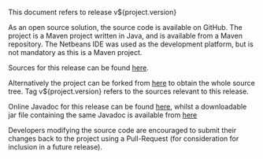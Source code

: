 This document refers to release v${project.version}

As an open source solution, the source code
is available on GitHub. The project is a Maven project written in Java, and
is available from a Maven repository.  The Netbeans IDE was used as
the development platform, but is not mandatory as this is a Maven project.

Sources for this release can be found
[here](https://github.com/Richard-Linsdale/nbpcglibrary/releases/tag/v${project.version}).

Alternatively the project can be forked from
[here](https://github.com/Richard-Linsdale/nbpcglibrary)
to obtain the whole source tree.  Tag v${project.version} refers to the sources
relevant to this release.

Online Javadoc for this release can be found
[here](http://javadoc.rlinsdale.org.uk/nbpcglibrary/v${release}/index.html),
whilst a downloadable jar file containing the same Javadoc is available from
[here](http://repository.rlinsdale.org.uk/uk/org/rlinsdale/nbpcglibrary/v${release}/nbpcglibrary-javadoc.jar)

Developers modifying the source code are encouraged to submit their changes
back to the project using a Pull-Request (for consideration for
inclusion in a future release).

